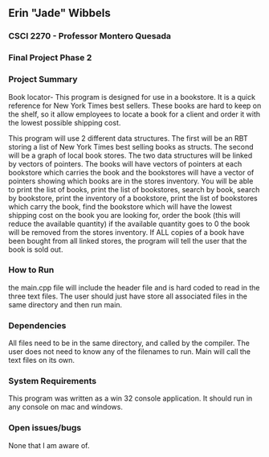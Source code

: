 ## Erin "Jade" Wibbels 
### CSCI 2270 - Professor Montero Quesada 
### Final Project Phase 2 

### Project Summary

Book locator- This program is designed for use in a bookstore. It is a quick reference for New York Times best sellers. These books are hard to keep on the shelf, so it allow employees to locate a book for a client and order it with the lowest possible shipping cost.

   This program will use 2 different data structures. The first will be an RBT storing a list of New York Times best selling books as structs. The second will be a graph of local book stores. The two data structures will be linked by vectors of pointers. The books will have vectors of pointers at each bookstore which carries the book and the bookstores will have a vector of pointers showing which books are in the stores inventory. You will be able to print the list of books, print the list of bookstores, search by book, search by bookstore, print the inventory of a bookstore, print the list of bookstores which carry the book, find the bookstore which will have the lowest shipping cost on the book you are looking for, order the book (this will reduce the available quantity) if the available quantity goes to 0 the book will be removed from the stores inventory. If ALL copies of a book have been bought from all linked stores, the program will tell the user that the book is sold out.

### How to Run

   the main.cpp file will include the header file and is hard coded to read in the three text files. The user should just have store all associated files in the same directory and then run main.

### Dependencies

All files need to be in the same directory, and called by the compiler. The user does not need to know any of the filenames to run. Main will call the text files on its own.

### System Requirements

This program was written as a win 32 console application. It should run in any console on mac and windows.

### Open issues/bugs

None that I am aware of. 

